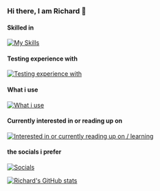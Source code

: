 ### Hi there, I am Richard 👋

#### Skilled in
[![My Skills](https://skillicons.dev/icons?i=js,ts,html,htmx,css,less,sass,lua,vue,nuxtjs,react,nextjs,nodejs,pinia,express,figma,md,svg)](https://skillicons.dev)

#### Testing experience with
[![Testing experience with](https://skillicons.dev/icons?i=cypress,playwright)](https://skillicons.dev)

#### What i use
[![What i use](https://skillicons.dev/icons?i=arch,apple,neovim,vscode,bash,docker,git,postgres,postman,github,npm,pnpm,nginx,vite)](https://skillicons.dev)

#### Currently interested in or reading up on
[![Interested in or currently reading up on / learning](https://skillicons.dev/icons?i=rust,blender,bun,deno,electron,tauri,prisma,svelte)](https://skillicons.dev)

#### the socials i prefer
[![Socials](https://skillicons.dev/icons?i=devto,fediverse)](https://skillicons.dev)

[![Richard's GitHub stats](https://github-readme-stats.vercel.app/api?username=richardj)](https://github.com/anuraghazra/github-readme-stats)
<!--
**richardj/richardj** is a ✨ _special_ ✨ repository because its `README.md` (this file) appears on your GitHub profile.

Here are some ideas to get you started:

- 🔭 I’m currently working on ...
- 🌱 I’m currently learning ...
- 👯 I’m looking to collaborate on ...
- 🤔 I’m looking for help with ...
- 💬 Ask me about ...
- 📫 How to reach me: ...
- 😄 Pronouns: ...
- ⚡ Fun fact: ...
-->
